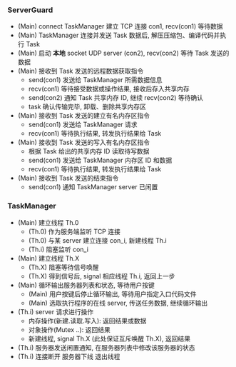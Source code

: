 ### ServerGuard
- (Main) connect TaskManager 建立 TCP 连接 con1, recv(con1) 等待数据
- (Main) TaskManager 连接并发送 Task 数据后, 解压压缩包、编译代码并执行 Task
- (Main) 启动 **本地** socket UDP server (con2), recv(con2) 等待 Task 发送的数据
- (Main) 接收到 Task 发送的远程数据获取指令
  - send(con1) 发送给 TaskManager 所需数据信息
  - recv(con1) 等待接受数据或操作结果, 接收后存入共享内存
  - send(con2) 通知 Task 共享内存 ID, 继续 recv(con2) 等待确认
  - task 确认传输完毕, 卸载、删除共享内存区
- (Main) 接收到 Task 发送的建立有名内存区指令
  - send(con1) 发送给 TaskManager 请求
  - recv(con1) 等待执行结果, 转发执行结果给 Task
- (Main) 接收到 Task 发送的写入有名内存区指令
  - 根据 Task 给出的共享内存 ID 读取待写数据
  - send(con1) 发送给 TaskManager 内存区 ID 和数据
  - recv(con1) 等待执行结果, 转发执行结果给 Task
- (Main) 接收到 Task 发送的结束指令
  - send(con1) 通知 TaskManager server 已闲置

### TaskManager
- (Main) 建立线程 Th.0
    - (Th.0) 作为服务端监听 TCP 连接
    - (Th.0) 与某 server 建立连接 con_i, 新建线程 Th.i
    - (Th.i) 阻塞监听 con_i
- (Main) 建立线程 Th.X
    - (Th.X) 阻塞等待信号唤醒
    - (Th.X) 得到信号后, signal 相应线程 Th.i, 返回上一步
- (Main) 循环输出服务器列表和状态, 等待用户按键
    - (Main) 用户按键后停止循环输出, 等待用户指定入口代码文件
    - (Main) 选取执行程序的在线 server, 传送任务数据, 继续循环输出
- (Th.i) server 请求进行操作
    - 内存操作(新建.读取.写入): 返回结果或数据
    - 对象操作(Mutex ..): 返回结果
    - 新建线程, signal Th.X (此处保证互斥唤醒 Th.X), 返回结果
- (Th.i) 服务器发送闲置通知, 在服务器列表中修改该服务器的状态
- (Th.i) 连接断开 服务器下线 退出线程